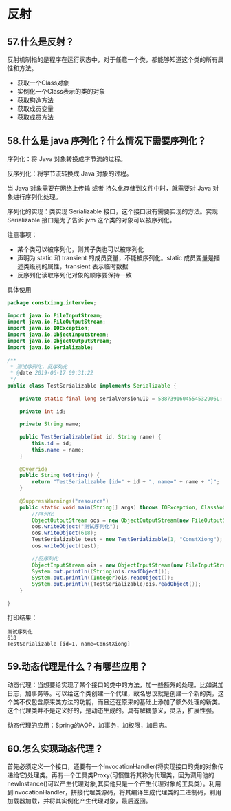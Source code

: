 # 反射

## 57.什么是反射？

反射机制指的是程序在运行状态中，对于任意一个类，都能够知道这个类的所有属性和方法。

- 获取一个Class对象
- 实例化一个Class表示的类的对象
- 获取构造方法
- 获取成员变量
- 获取成员方法

## 58.什么是 java 序列化？什么情况下需要序列化？

序列化：将 Java 对象转换成字节流的过程。

反序列化：将字节流转换成 Java 对象的过程。

当 Java 对象需要在网络上传输 或者 持久化存储到文件中时，就需要对 Java 对象进行序列化处理。

序列化的实现：类实现 Serializable 接口，这个接口没有需要实现的方法。实现 Serializable 接口是为了告诉 jvm 这个类的对象可以被序列化。

注意事项：

- 某个类可以被序列化，则其子类也可以被序列化
- 声明为 static 和 transient 的成员变量，不能被序列化。static 成员变量是描述类级别的属性，transient 表示临时数据
- 反序列化读取序列化对象的顺序要保持一致

具体使用

```java
package constxiong.interview;
 
import java.io.FileInputStream;
import java.io.FileOutputStream;
import java.io.IOException;
import java.io.ObjectInputStream;
import java.io.ObjectOutputStream;
import java.io.Serializable;
 
/**
 * 测试序列化，反序列化
 * @date 2019-06-17 09:31:22
 */
public class TestSerializable implements Serializable {
 
	private static final long serialVersionUID = 5887391604554532906L;
	
	private int id;
	
	private String name;
 
	public TestSerializable(int id, String name) {
		this.id = id;
		this.name = name;
	}
	
	@Override
	public String toString() {
		return "TestSerializable [id=" + id + ", name=" + name + "]";
	}
 
	@SuppressWarnings("resource")
	public static void main(String[] args) throws IOException, ClassNotFoundException {
		//序列化
		ObjectOutputStream oos = new ObjectOutputStream(new FileOutputStream("TestSerializable.obj"));
		oos.writeObject("测试序列化");
		oos.writeObject(618);
		TestSerializable test = new TestSerializable(1, "ConstXiong");
		oos.writeObject(test);
		
		//反序列化
		ObjectInputStream ois = new ObjectInputStream(new FileInputStream("TestSerializable.obj"));
		System.out.println((String)ois.readObject());
		System.out.println((Integer)ois.readObject());
		System.out.println((TestSerializable)ois.readObject());
	}
 
}
```

打印结果：

```
测试序列化
618
TestSerializable [id=1, name=ConstXiong]
```

## 59.动态代理是什么？有哪些应用？

动态代理：当想要给实现了某个接口的类中的方法，加一些额外的处理。比如说加日志，加事务等。可以给这个类创建一个代理，故名思议就是创建一个新的类，这个类不仅包含原来类方法的功能，而且还在原来的基础上添加了额外处理的新类。这个代理类并不是定义好的，是动态生成的。具有解耦意义，灵活，扩展性强。

动态代理的应用：Spring的AOP，加事务，加权限，加日志。

## 60.怎么实现动态代理？

首先必须定义一个接口，还要有一个InvocationHandler(将实现接口的类的对象传递给它)处理类。再有一个工具类Proxy(习惯性将其称为代理类，因为调用他的newInstance()可以产生代理对象,其实他只是一个产生代理对象的工具类）。利用到InvocationHandler，拼接代理类源码，将其编译生成代理类的二进制码，利用加载器加载，并将其实例化产生代理对象，最后返回。

